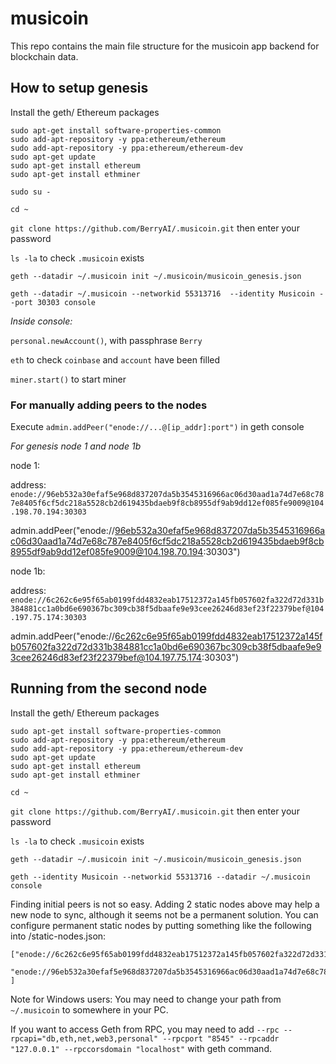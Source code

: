 # musicoin

This repo contains the main file structure for the musicoin app backend for blockchain data.


## How to setup genesis

Install the geth/ Ethereum packages

```
sudo apt-get install software-properties-common
sudo add-apt-repository -y ppa:ethereum/ethereum
sudo add-apt-repository -y ppa:ethereum/ethereum-dev
sudo apt-get update
sudo apt-get install ethereum
sudo apt-get install ethminer
```

`sudo su -`

`cd ~`

`git clone https://github.com/BerryAI/.musicoin.git` then enter your password

`ls -la` to check `.musicoin` exists

`geth --datadir ~/.musicoin init ~/.musicoin/musicoin_genesis.json`

`geth --datadir ~/.musicoin --networkid 55313716  --identity Musicoin --port 30303 console`

*Inside console:*

`personal.newAccount()`, with passphrase `Berry`

`eth` to check `coinbase` and `account` have been filled

`miner.start()` to start miner



### For manually adding peers to the nodes

Execute `admin.addPeer("enode://...@[ip_addr]:port")` in geth console


*For genesis node 1 and node 1b*

node 1:

address: `enode://96eb532a30efaf5e968d837207da5b3545316966ac06d30aad1a74d7e68c787e8405f6cf5dc218a5528cb2d619435bdaeb9f8cb8955df9ab9dd12ef085fe9009@104.198.70.194:30303`

admin.addPeer("enode://96eb532a30efaf5e968d837207da5b3545316966ac06d30aad1a74d7e68c787e8405f6cf5dc218a5528cb2d619435bdaeb9f8cb8955df9ab9dd12ef085fe9009@104.198.70.194:30303")

node 1b:

address: `enode://6c262c6e95f65ab0199fdd4832eab17512372a145fb057602fa322d72d331b384881cc1a0bd6e690367bc309cb38f5dbaafe9e93cee26246d83ef23f22379bef@104.197.75.174:30303`

admin.addPeer("enode://6c262c6e95f65ab0199fdd4832eab17512372a145fb057602fa322d72d331b384881cc1a0bd6e690367bc309cb38f5dbaafe9e93cee26246d83ef23f22379bef@104.197.75.174:30303")



## Running from the second node

Install the geth/ Ethereum packages

```
sudo apt-get install software-properties-common
sudo add-apt-repository -y ppa:ethereum/ethereum
sudo add-apt-repository -y ppa:ethereum/ethereum-dev
sudo apt-get update
sudo apt-get install ethereum
sudo apt-get install ethminer
```

`cd ~`

`git clone https://github.com/BerryAI/.musicoin.git` then enter your password

`ls -la` to check `.musicoin` exists

`geth --datadir ~/.musicoin init ~/.musicoin/musicoin_genesis.json`

`geth --identity Musicoin --networkid 55313716 --datadir ~/.musicoin console`

Finding initial peers is not so easy. Adding 2 static nodes above may help a new node to sync, although it seems not be a permanent solution. You can configure permanent static nodes by putting something like the following into <datadir>/static-nodes.json:
```
["enode://6c262c6e95f65ab0199fdd4832eab17512372a145fb057602fa322d72d331b384881cc1a0bd6e690367bc309cb38f5dbaafe9e93cee26246d83ef23f22379bef@104.197.75.174:30303",
  "enode://96eb532a30efaf5e968d837207da5b3545316966ac06d30aad1a74d7e68c787e8405f6cf5dc218a5528cb2d619435bdaeb9f8cb8955df9ab9dd12ef085fe9009@104.198.70.194:30303"
]
```
Note for Windows users: You may need to change your path from `~/.musicoin` to somewhere in your PC.

If you want to access Geth from RPC, you may need to add `--rpc --rpcapi="db,eth,net,web3,personal" --rpcport "8545" --rpcaddr "127.0.0.1" --rpccorsdomain "localhost"` with geth command. 

